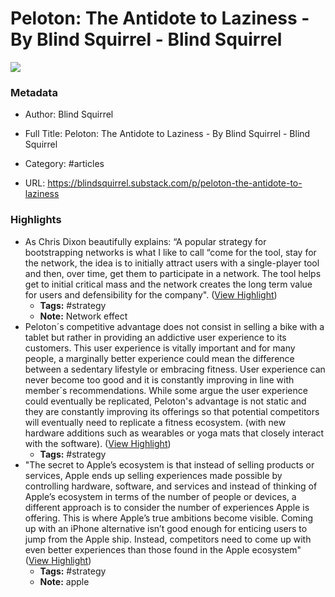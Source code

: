 # Peloton: The Antidote to Laziness - By Blind Squirrel - Blind Squirrel

![](https://readwise-assets.s3.amazonaws.com/static/images/article3.5c705a01b476.png)

### Metadata

- Author: Blind Squirrel
- Full Title: Peloton: The Antidote to Laziness - By Blind Squirrel - Blind Squirrel
- Category: #articles


- URL: https://blindsquirrel.substack.com/p/peloton-the-antidote-to-laziness

### Highlights

- As Chris Dixon beautifully explains: “A popular strategy for bootstrapping networks is what I like to call “come for the tool, stay for the network, the idea is to initially attract users with a single-player tool and then, over time, get them to participate in a network. The tool helps get to initial critical mass and the network creates the long term value for users and defensibility for the company". ([View Highlight](https://instapaper.com/read/1429263414/16959618))
    - **Tags:** #strategy
    - **Note:** Network effect
- Peloton´s competitive advantage does not consist in selling a bike with a tablet but rather in providing an addictive user experience to its customers. This user experience is vitally important and for many people, a marginally better experience could mean the difference between a sedentary lifestyle or embracing fitness. User experience can never become too good and it is constantly improving in line with member´s recommendations. While some argue the user experience could eventually be replicated, Peloton's advantage is not static and they are constantly improving its offerings so that potential competitors will eventually need to replicate a fitness ecosystem. (with new hardware additions such as wearables or yoga mats that closely interact with the software). ([View Highlight](https://instapaper.com/read/1429263414/16959623))
    - **Tags:** #strategy
- "The secret to Apple’s ecosystem is that instead of selling products or services, Apple ends up selling experiences made possible by controlling hardware, software, and services and instead of thinking of Apple’s ecosystem in terms of the number of people or devices, a different approach is to consider the number of experiences Apple is offering. This is where Apple’s true ambitions become visible. Coming up with an iPhone alternative isn’t good enough for enticing users to jump from the Apple ship. Instead, competitors need to come up with even better experiences than those found in the Apple ecosystem" ([View Highlight](https://instapaper.com/read/1429263414/16969430))
    - **Tags:** #strategy
    - **Note:** apple
